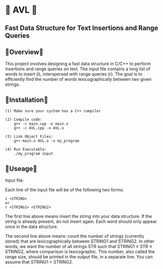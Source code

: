 # 🔴 AVL 🔴

## Fast Data Structure for Text Insertions and Range Queries

🔹Overview🔹
---------------------------------------------------------------------------------
This project involves designing a fast data structure in C/C++ to perform insertions and range queries on text. The input file contains a long list of words to insert (i), interspersed with range queries (r). The goal is to efficiently find the number of words lexicographically between two given strings.

🔹Installation🔹
---------------------------------------------------------------------------------
    (1) Make sure your system has a C++ compiler 

    (2) Compile code: 
        g++ -c main.cpp -o main.o
        g++ -c AVL.cpp -o AVL.o

    (3) Link Object Files:
        g++ main.o AVL.o -o my_program
    
    (4) Run Executable:
        ./my_program input

🔹Useage🔹
---------------------------------------------------------------------------------
Input file:

Each line of the input file will be of the following two forms: 

    i <STRING>
    or
    r <STRING1> <STRING2>

The first line above means insert the string into your data structure. If the string is already present, do not insert again. Each word should only appear once in the data structure.

The second line above means: count the number of strings (currently stored) that are lexicographically between STRING1 and STRING2. In other words, we want the number of all strings STR such that STRING1 ≤ STR ≤ STRING2, where comparison is lexicographic. This number, also called the range size, should be printed in the output file, in a separate line. You can assume that STRING1 < STRING2.
